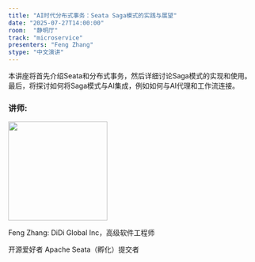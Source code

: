 ```yaml
---
title: "AI时代分布式事务：Seata Saga模式的实践与展望"
date: "2025-07-27T14:00:00"
room:  "静明厅"
track: "microservice"
presenters: "Feng Zhang"
stype: "中文演讲"
---
```


本讲座将首先介绍Seata和分布式事务，然后详细讨论Saga模式的实现和使用。最后，将探讨如何将Saga模式与AI集成，例如如何与AI代理和工作流连接。

### 讲师:

<img src="https://sessionize.com/image/ff07-400o400o1-9EDorTxm4s8EUAGsan1y1V.jpg" width="200" /><br/>

Feng Zhang: DiDi Global Inc，高级软件工程师

开源爱好者
Apache Seata（孵化）提交者